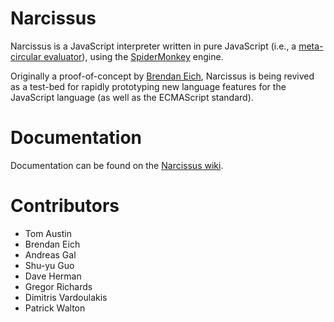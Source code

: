 # Narcissus

Narcissus is a JavaScript interpreter written in pure JavaScript (i.e., a [meta-circular evaluator](http://en.wikipedia.org/wiki/Meta-circular_evaluator)), using the [SpiderMonkey](http://www.mozilla.org/js/spidermonkey/) engine.

Originally a proof-of-concept by [Brendan Eich](http://brendaneich.com/), Narcissus is being revived as a test-bed for rapidly prototyping new language features for the JavaScript language (as well as the ECMAScript standard).

# Documentation

Documentation can be found on the [Narcissus wiki](https://github.com/mozilla/narcissus/wiki).

# Contributors

* Tom Austin
* Brendan Eich
* Andreas Gal
* Shu-yu Guo
* Dave Herman
* Gregor Richards
* Dimitris Vardoulakis
* Patrick Walton
